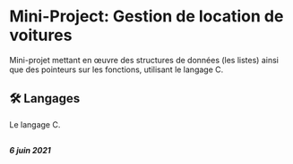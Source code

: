 
# Mini-Project: Gestion de location de voitures

Mini-projet mettant en œuvre des structures de données (les listes) ainsi que des pointeurs sur les fonctions, utilisant le langage C.


## 🛠 Langages
Le langage C.
##
##### 6 juin 2021